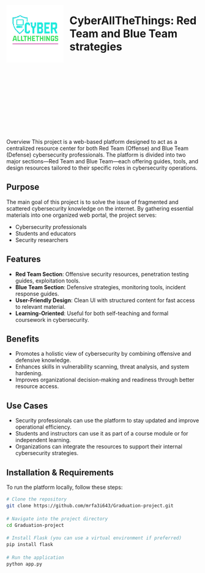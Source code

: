 <div style="display: flex; justify-content: center;">
  <div style="display: flex; align-items: center; width: 2008px; height: 472px; margin-bottom: 20px;">
    <img src="./logo.png" width="150" style="margin-right: 15px;" />
    <h1 style="margin: 0;">CyberAllTheThings: Red Team and Blue Team strategies</h1>
  </div>
</div>


<br clear="left"/>
Overview
This project is a web-based platform designed to act as a centralized resource center for both Red Team (Offense) and Blue Team (Defense) cybersecurity professionals. The platform is divided into two major sections—Red Team and Blue Team—each offering guides, tools, and design resources tailored to their specific roles in cybersecurity operations.

## Purpose
The main goal of this project is to solve the issue of fragmented and scattered cybersecurity knowledge on the internet. By gathering essential materials into one organized web portal, the project serves:
- Cybersecurity professionals
- Students and educators
- Security researchers

## Features
- **Red Team Section**: Offensive security resources, penetration testing guides, exploitation tools.
- **Blue Team Section**: Defensive strategies, monitoring tools, incident response guides.
- **User-Friendly Design**: Clean UI with structured content for fast access to relevant material.
- **Learning-Oriented**: Useful for both self-teaching and formal coursework in cybersecurity.

## Benefits
- Promotes a holistic view of cybersecurity by combining offensive and defensive knowledge.
- Enhances skills in vulnerability scanning, threat analysis, and system hardening.
- Improves organizational decision-making and readiness through better resource access.

## Use Cases
- Security professionals can use the platform to stay updated and improve operational efficiency.
- Students and instructors can use it as part of a course module or for independent learning.
- Organizations can integrate the resources to support their internal cybersecurity strategies.

## Installation & Requirements

To run the platform locally, follow these steps:

```bash
# Clone the repository
git clone https://github.com/mrfa3i643/Graduation-project.git

# Navigate into the project directory
cd Graduation-project

# Install Flask (you can use a virtual environment if preferred)
pip install flask

# Run the application
python app.py
